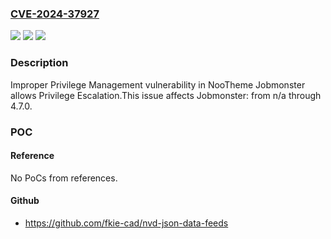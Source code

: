 ### [CVE-2024-37927](https://cve.mitre.org/cgi-bin/cvename.cgi?name=CVE-2024-37927)
![](https://img.shields.io/static/v1?label=Product&message=Jobmonster&color=blue)
![](https://img.shields.io/static/v1?label=Version&message=n%2Fa%3C%3D%204.7.0%20&color=brighgreen)
![](https://img.shields.io/static/v1?label=Vulnerability&message=CWE-269%20Improper%20Privilege%20Management&color=brighgreen)

### Description

Improper Privilege Management vulnerability in NooTheme Jobmonster allows Privilege Escalation.This issue affects Jobmonster: from n/a through 4.7.0.

### POC

#### Reference
No PoCs from references.

#### Github
- https://github.com/fkie-cad/nvd-json-data-feeds

